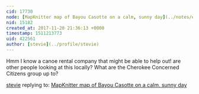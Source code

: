 ```yaml
---
cid: 17730
node: [MapKnitter map of Bayou Casotte on a calm, sunny day](../notes/eustatic/11-14-2017/mapknitter-map-of-bayou-casotte-on-a-calm-sunny-day)
nid: 15182
created_at: 2017-11-20 21:36:13 +0000
timestamp: 1511213773
uid: 422561
author: [stevie](../profile/stevie)
---
```


Hmm I know a canoe rental company that might be able to help out! are other people looking at this locally? What are the Cherokee Concerned Citizens group up to?

[stevie](../profile/stevie) replying to: [MapKnitter map of Bayou Casotte on a calm, sunny day](../notes/eustatic/11-14-2017/mapknitter-map-of-bayou-casotte-on-a-calm-sunny-day)

